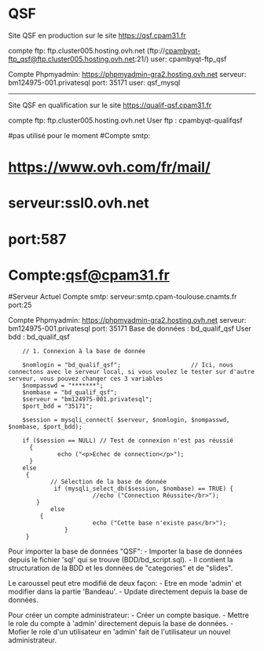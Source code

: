 # QSF
Site QSF en production sur le site https://qsf.cpam31.fr 

compte ftp: 
	ftp.cluster005.hosting.ovh.net
	(ftp://cpambyqt-ftp_qsf@ftp.cluster005.hosting.ovh.net:21/)
	user: cpambyqt-ftp_qsf


Compte Phpmyadmin:
	https://phpmyadmin-gra2.hosting.ovh.net
	serveur: bm124975-001.privatesql
	port: 35171
	user: qsf_mysql


_________________________________________________________________________________________________________________________________________________________________________________________

Site QSF en qualification sur le site https://qualif-qsf.cpam31.fr

compte ftp: 
	ftp.cluster005.hosting.ovh.net
	User ftp : cpambyqt-qualifqsf

#pas utilisé pour le moment
#Compte smtp: 
#	https://www.ovh.com/fr/mail/
#	serveur:ssl0.ovh.net
#	port:587
#	Compte:qsf@cpam31.fr


#Serveur Actuel
Compte smtp: 
	serveur:smtp.cpam-toulouse.cnamts.fr
	port:25
	


Compte Phpmyadmin:
	https://phpmyadmin-gra2.hosting.ovh.net
	serveur: bm124975-001.privatesql
	port: 35171
	Base de données : bd_qualif_qsf
	User bdd : bd_qualif_qsf



        // 1. Connexion à la base de donnée

        $nomlogin = "bd_qualif_qsf";                    // Ici, nous connectons avec le serveur local, si vous voulez le tester sur d'autre serveur, vous pouvez changer ces 3 variables
        $nompasswd = "*******";
        $nombase = "bd_qualif_qsf";
        $serveur = "bm124975-001.privatesql";
        $port_bdd = "35171";

        $session = mysqli_connect( $serveur, $nomlogin, $nompasswd, $nombase, $port_bdd); 

        if ($session == NULL) // Test de connexion n'est pas réussié
          {
                  echo ("<p>Echec de connection</p>");
          } 
        else 
         {
                // Sélection de la base de donnée
                 if (mysqli_select_db($session, $nombase) == TRUE) { 
                            //echo ("Connection Réussite</br>");
            }
                else 
             {
                            echo ("Cette base n'existe pas</br>");
                    }  
         }

Pour importer la base de données "QSF":
    - Importer la base de données depuis le fichier 'sql' qui se trouve (BDD/bd_script.sql).
    - Il contient la structuration de la BDD et les données de "categories" et de "slides".

Le caroussel peut etre modifié de deux façon:
    - Etre en mode 'admin' et modifier dans la partie 'Bandeau'.
    - Update directement depuis la base de données.

Pour créer un compte administrateur:
    - Créer un compte basique.
    - Mettre le role du compte à 'admin' directement depuis la base de données.
    - Mofier le role d'un utilisateur en 'admin' fait de l'utilisateur un nouvel administrateur.


